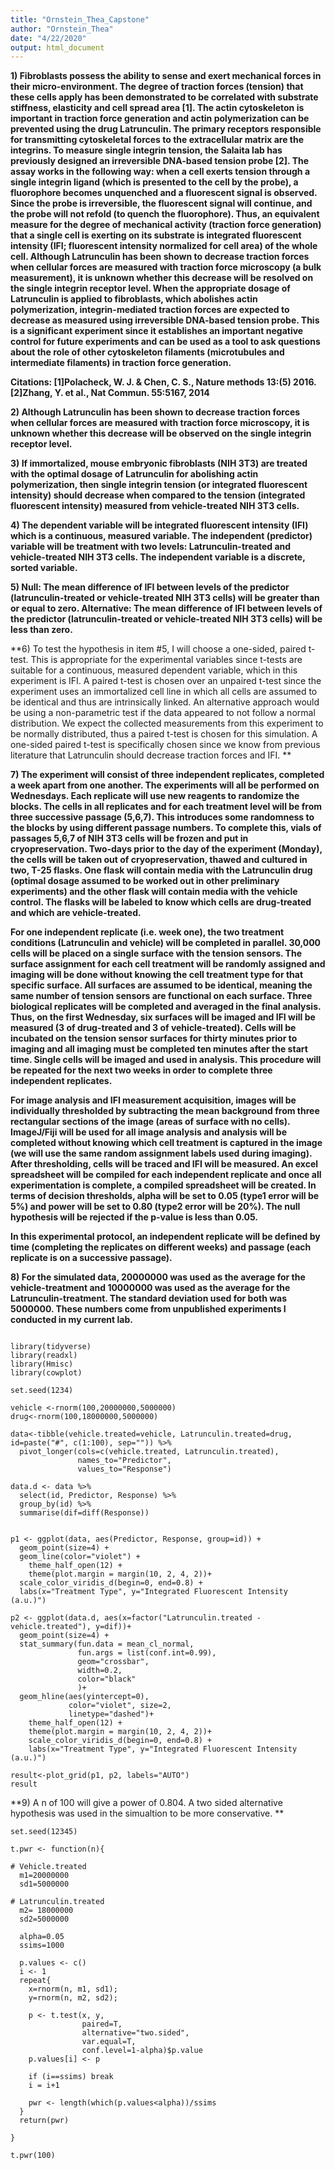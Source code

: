```yaml
---
title: "Ornstein_Thea_Capstone"
author: "Ornstein_Thea"
date: "4/22/2020"
output: html_document
---
```



**1) Fibroblasts possess the ability to sense and exert mechanical forces in their micro-environment. The degree of traction forces (tension) that these cells apply has been demonstrated to be correlated with substrate stiffness, elasticity and cell spread area [1]. The actin cytoskeleton is important in traction force generation and actin polymerization can be prevented using the drug Latrunculin. The primary receptors responsible for transmitting cytoskeletal forces to the extracellular matrix are the integrins. To measure single integrin tension, the Salaita lab has previously designed an irreversible DNA-based tension probe [2]. The assay works in the following way: when a cell exerts tension through a single integrin ligand (which is presented to the cell by the probe), a fluorophore becomes unquenched and a fluorescent signal is observed. Since the probe is irreversible, the fluorescent signal will continue, and the probe will not refold (to quench the fluorophore). Thus, an equivalent measure for the degree of mechanical activity (traction force generation) that a single cell is exerting on its substrate is integrated fluorescent intensity (IFI; fluorescent intensity normalized for cell area) of the whole cell.  Although Latrunculin has been shown to decrease traction forces when cellular forces are measured with traction force microscopy (a bulk measurement), it is unknown whether this decrease will be resolved on the single integrin receptor level. When the appropriate dosage of Latrunculin is applied to fibroblasts, which abolishes actin polymerization, integrin-mediated traction forces are expected to decrease as measured using irreversible DNA-based tension probe. This is a significant experiment since it establishes an important negative control for future experiments and can be used as a tool to ask questions about the role of other cytoskeleton filaments (microtubules and intermediate filaments) in traction force generation.**

**Citations: [1]Polacheck, W. J. & Chen, C. S., Nature methods 13:(5) 2016. [2]Zhang, Y. et al., Nat Commun. 55:5167, 2014**

**2) Although Latrunculin has been shown to decrease traction forces when cellular forces are measured with traction force microscopy, it is unknown whether this decrease will be observed on the single integrin receptor level.**

**3) If immortalized, mouse embryonic fibroblasts (NIH 3T3) are treated with the optimal dosage of Latrunculin for abolishing actin polymerization, then single integrin tension (or integrated fluorescent intensity) should decrease when compared to the tension (integrated fluorescent intensity) measured from vehicle-treated NIH 3T3 cells.**

**4) The dependent variable will be integrated fluorescent intensity (IFI) which is a continuous, measured variable. The independent (predictor) variable will be treatment with two levels: Latrunculin-treated and vehicle-treated NIH 3T3 cells. The independent variable is a discrete, sorted variable.**

**5) Null: The mean difference of IFI between levels of the predictor (latrunculin-treated or vehicle-treated NIH 3T3 cells) will be greater than or equal to zero. Alternative: The mean difference of IFI between levels of the predictor (latrunculin-treated or vehicle-treated NIH 3T3 cells) will be less than zero.**

**6) To test the hypothesis in item #5, I will choose a one-sided, paired t-test. This is appropriate for the experimental variables since t-tests are suitable for a continuous, measured dependent variable, which in this experiment is IFI. A paired t-test is chosen over an unpaired t-test since the experiment uses an immortalized cell line in which all cells are assumed to be identical and thus are intrinsically linked. An alternative approach would be using a non-parametric test if the data appeared to not follow a normal distribution. We expect the collected measurements from this experiment to be normally distributed, thus a paired t-test is chosen for this simulation. A one-sided paired t-test is specifically chosen since we know from previous literature that Latrunculin should decrease traction forces and IFI. ** 

**7) The experiment will consist of three independent replicates, completed a week apart from one another. The experiments will all be performed on Wednesdays. Each replicate will use new reagents to randomize the blocks. The cells in all replicates and for each treatment level will be from three successive passage (5,6,7). This introduces some randomness to the blocks by using different passage numbers. To complete this, vials of passages 5,6,7 of NIH 3T3 cells will be frozen and put in cryopreservation. Two-days prior to the day of the experiment (Monday), the cells will be taken out of cryopreservation, thawed and cultured in two, T-25 flasks. One flask will contain media with the Latrunculin drug (optimal dosage assumed to be worked out in other preliminary experiments) and the other flask will contain media with the vehicle control. The flasks will be labeled to know which cells are drug-treated and which are vehicle-treated.** 

**For one independent replicate (i.e. week one), the two treatment conditions (Latrunculin and vehicle) will be completed in parallel. 30,000 cells will be placed on a single surface with the tension sensors. The surface assignment for each cell treatment will be randomly assigned and imaging will be done without knowing the cell treatment type for that specific surface. All surfaces are assumed to be identical, meaning the same number of tension sensors are functional on each surface. Three biological replicates will be completed and averaged in the final analysis. Thus, on the first Wednesday, six surfaces will be imaged and IFI will be measured (3 of drug-treated and 3 of vehicle-treated). Cells will be incubated on the tension sensor surfaces for thirty minutes prior to imaging and all imaging must be completed ten minutes after the start time. Single cells will be imaged and used in analysis. This procedure will be repeated for the next two weeks in order to complete three independent replicates.**

**For image analysis and IFI measurement acquisition, images will be individually thresholded by subtracting the mean background from three rectangular sections of the image (areas of surface with no cells). ImageJ/Fiji will be used for all image analysis and analysis will be completed without knowing which cell treatment is captured in the image (we will use the same random assignment labels used during imaging). After thresholding, cells will be traced and IFI will be measured. An excel spreadsheet will be compiled for each independent replicate and once all experimentation is complete, a compiled spreadsheet will be created. In terms of decision thresholds, alpha will be set to 0.05 (type1 error will be 5%) and power will be set to 0.80 (type2 error will be 20%). The null hypothesis will be rejected if the p-value is less than 0.05.**

**In this experimental protocol, an independent replicate will be defined by time (completing the replicates on different weeks) and passage (each replicate is on a successive passage).**


**8) For the simulated data, 20000000 was used as the average for the vehicle-treatment and 10000000 was used as the average for the Latrunculin-treatment. The standard deviation used for both was 5000000. These numbers come from unpublished experiments I conducted in my current lab.**

```{r message=TRUE, warning=TRUE, include=FALSE}

library(tidyverse)
library(readxl)
library(Hmisc)
library(cowplot)
```

```{r}
set.seed(1234)

vehicle <-rnorm(100,20000000,5000000)
drug<-rnorm(100,18000000,5000000)

data<-tibble(vehicle.treated=vehicle, Latrunculin.treated=drug, id=paste("#", c(1:100), sep="")) %>%
  pivot_longer(cols=c(vehicle.treated, Latrunculin.treated),
               names_to="Predictor",
               values_to="Response")

data.d <- data %>% 
  select(id, Predictor, Response) %>% 
  group_by(id) %>% 
  summarise(dif=diff(Response))


p1 <- ggplot(data, aes(Predictor, Response, group=id)) +
  geom_point(size=4) +
  geom_line(color="violet") +
    theme_half_open(12) +
    theme(plot.margin = margin(10, 2, 4, 2))+
  scale_color_viridis_d(begin=0, end=0.8) +
  labs(x="Treatment Type", y="Integrated Fluorescent Intensity (a.u.)")

p2 <- ggplot(data.d, aes(x=factor("Latrunculin.treated - vehicle.treated"), y=dif))+
  geom_point(size=4) + 
  stat_summary(fun.data = mean_cl_normal,
               fun.args = list(conf.int=0.99),
               geom="crossbar", 
               width=0.2, 
               color="black"
               )+
  geom_hline(aes(yintercept=0), 
             color="violet", size=2, 
             linetype="dashed")+
    theme_half_open(12) +
    theme(plot.margin = margin(10, 2, 4, 2))+
    scale_color_viridis_d(begin=0, end=0.8) +
    labs(x="Treatment Type", y="Integrated Fluorescent Intensity (a.u.)")

result<-plot_grid(p1, p2, labels="AUTO")
result

```


**9) A n of 100 will give a power of 0.804. A two sided alternative hypothesis was used in the simualtion to be more conservative. **

```{r}
set.seed(12345)

t.pwr <- function(n){

# Vehicle.treated
  m1=20000000 
  sd1=5000000

# Latrunculin.treated
  m2= 18000000 
  sd2=5000000 
  
  alpha=0.05 
  ssims=1000
  
  p.values <- c()
  i <- 1
  repeat{
    x=rnorm(n, m1, sd1); 
    y=rnorm(n, m2, sd2);
    
    p <- t.test(x, y, 
                paired=T, 
                alternative="two.sided", 
                var.equal=T,
                conf.level=1-alpha)$p.value
    p.values[i] <- p
    
    if (i==ssims) break
    i = i+1
    
    pwr <- length(which(p.values<alpha))/ssims
  }
  return(pwr)
  
}

t.pwr(100)
```
